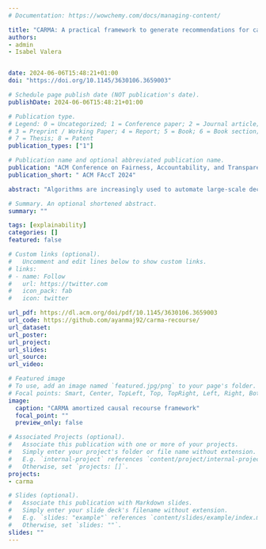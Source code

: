 ```yaml
---
# Documentation: https://wowchemy.com/docs/managing-content/

title: "CARMA: A practical framework to generate recommendations for causal algorithmic recourse at scale"
authors:
- admin
- Isabel Valera


date: 2024-06-06T15:48:21+01:00
doi: "https://doi.org/10.1145/3630106.3659003"

# Schedule page publish date (NOT publication's date).
publishDate: 2024-06-06T15:48:21+01:00

# Publication type.
# Legend: 0 = Uncategorized; 1 = Conference paper; 2 = Journal article;
# 3 = Preprint / Working Paper; 4 = Report; 5 = Book; 6 = Book section;
# 7 = Thesis; 8 = Patent
publication_types: ["1"]

# Publication name and optional abbreviated publication name.
publication: "ACM Conference on Fairness, Accountability, and Transparency, 2024"
publication_short: " ACM FAccT 2024"

abstract: "Algorithms are increasingly used to automate large-scale decision-making processes, e.g., online platforms that make instant decisions in lending, hiring, and education. When such automated systems yield unfavorable decisions, it is imperative to allow for recourse by accompanying the instantaneous negative decisions with recommendations that can help affected individuals to overturn them. However, the practical challenges of providing algorithmic recourse in large-scale settings are not negligible: giving recourse recommendations that are actionable requires not only causal knowledge of the relationships between applicant features but also solving a complex combinatorial optimization problem for each rejected applicant. In this work, we introduce CARMA, a novel framework to generate causal recourse recommendations at scale. For practical settings with limited causal information, CARMA leverages pre-trained state-of-the-art causal generative models to find recourse recommendations. More importantly, CARMA addresses the scalability of finding these recommendations by casting the complex recourse optimization problem as a prediction task. By training a novel neural-network-based framework, CARMA efficiently solves the prediction task without requiring supervision for optimal recourse actions. Our extensive evaluations show that post-training, running inference on CARMA reliably amortizes causal recourse, generating optimal and instantaneous recommendations. CARMA exhibits flexibility, as its optimization is versatile with respect to the algorithmic decision-making and pre-trained causal generative models, provided their differentiability is ensured. Furthermore, we showcase CARMA in a case study, illustrating its ability to tailor causal recourse recommendations by readily incorporating population-level feature preferences based on factors such as difficulty or time needed."

# Summary. An optional shortened abstract.
summary: ""

tags: [explainability]
categories: []
featured: false

# Custom links (optional).
#   Uncomment and edit lines below to show custom links.
# links:
# - name: Follow
#   url: https://twitter.com
#   icon_pack: fab
#   icon: twitter

url_pdf: https://dl.acm.org/doi/pdf/10.1145/3630106.3659003
url_code: https://github.com/ayanmaj92/carma-recourse/
url_dataset:
url_poster:
url_project:
url_slides:
url_source:
url_video:

# Featured image
# To use, add an image named `featured.jpg/png` to your page's folder. 
# Focal points: Smart, Center, TopLeft, Top, TopRight, Left, Right, BottomLeft, Bottom, BottomRight.
image:
  caption: "CARMA amortized causal recourse framework"
  focal_point: ""
  preview_only: false

# Associated Projects (optional).
#   Associate this publication with one or more of your projects.
#   Simply enter your project's folder or file name without extension.
#   E.g. `internal-project` references `content/project/internal-project/index.md`.
#   Otherwise, set `projects: []`.
projects:
- carma

# Slides (optional).
#   Associate this publication with Markdown slides.
#   Simply enter your slide deck's filename without extension.
#   E.g. `slides: "example"` references `content/slides/example/index.md`.
#   Otherwise, set `slides: ""`.
slides: ""
---
```

